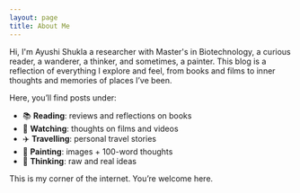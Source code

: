 ```yaml
---
layout: page
title: About Me
---
```


Hi, I'm Ayushi Shukla a researcher with Master's in Biotechnology, a curious reader, a wanderer, a thinker, and sometimes, a painter. This blog is a reflection of everything I explore and feel, from books and films to inner thoughts and memories of places I’ve been.

Here, you’ll find posts under:
- 📚 **Reading**: reviews and reflections on books
- 🎥 **Watching**: thoughts on films and videos
- ✈️ **Travelling**: personal travel stories
- 🎨 **Painting**: images + 100-word thoughts
- 💭 **Thinking**: raw and real ideas

This is my corner of the internet. You’re welcome here.
